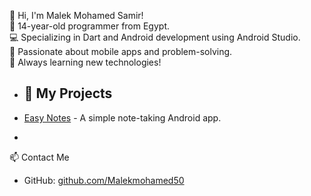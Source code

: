 👋 Hi, I'm Malek Mohamed Samir!  
🚀 14-year-old programmer from Egypt.  
💻 Specializing in Dart and Android development using Android Studio.  
📱 Passionate about mobile apps and problem-solving.  
🔧 Always learning new technologies!  

- ## 🔗 My Projects  
- [Easy Notes](PASTE_LINK_HERE) - A simple note-taking Android app.   

- 
📫 Contact Me  
- GitHub: [github.com/Malekmohamed50](https://github.com/Malekmohamed50)
